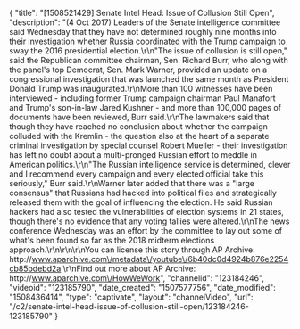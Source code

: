 {
    "title": "[1508521429] Senate Intel Head: Issue of Collusion Still Open",
    "description": "(4 Oct 2017) Leaders of the Senate intelligence committee said Wednesday that they have not determined roughly nine months into their investigation whether Russia coordinated with the Trump campaign to sway the 2016 presidential election.\r\n\"The issue of collusion is still open,\" said the Republican committee chairman, Sen. Richard Burr, who along with the panel's top Democrat, Sen. Mark Warner, provided an update on a congressional investigation that was launched the same month as President Donald Trump was inaugurated.\r\nMore than 100 witnesses have been interviewed - including former Trump campaign chairman Paul Manafort and Trump's son-in-law Jared Kushner - and more than 100,000 pages of documents have been reviewed, Burr said.\r\nThe lawmakers said that though they have reached no conclusion about whether the campaign colluded with the Kremlin - the question also at the heart of a separate criminal investigation by special counsel Robert Mueller - their investigation has left no doubt about a multi-pronged Russian effort to meddle in American politics.\r\n\"The Russian intelligence service is determined, clever and I recommend every campaign and every elected official take this seriously,\" Burr said.\r\nWarner later added that there was a \"large consensus\" that Russians had hacked into political files and strategically released them with the goal of influencing the election. He said Russian hackers had also tested the vulnerabilities of election systems in 21 states, though there's no evidence that any voting tallies were altered.\r\nThe news conference Wednesday was an effort by the committee to lay out some of what's been found so far as the 2018 midterm elections approach.\r\n\r\n\r\nYou can license this story through AP Archive: http:\/\/www.aparchive.com\/metadata\/youtube\/6b40dc0d4924b876e2254cb85bdebd2a \r\nFind out more about AP Archive: http:\/\/www.aparchive.com\/HowWeWork",
    "channelid": "123184246",
    "videoid": "123185790",
    "date_created": "1507577756",
    "date_modified": "1508436414",
    "type": "captivate",
    "layout": "channelVideo",
    "url": "\/c2\/senate-intel-head-issue-of-collusion-still-open\/123184246-123185790"
}